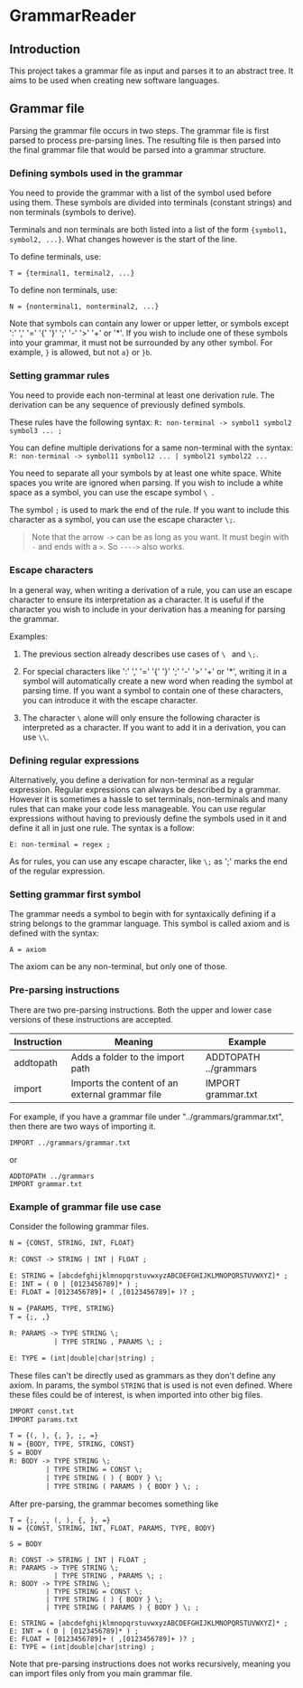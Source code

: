 # GrammarReader

## Introduction
This project takes a grammar file as input and parses it to an abstract tree.
It aims to be used when creating new software languages.

## Grammar file
Parsing the grammar file occurs in two steps. The grammar file is first parsed to process pre-parsing lines.
The resulting file is then parsed into the final grammar file that would be parsed into a grammar structure.

### Defining symbols used in the grammar
You need to provide the grammar with a list of the symbol used before using them.
These symbols are divided into terminals (constant strings) and non terminals (symbols to derive).

Terminals and non terminals are both listed into a list of the form `{symbol1, symbol2, ...}`. What changes however is the start of the line.

To define terminals, use:
```
T = {terminal1, terminal2, ...}
```
To define non terminals, use:
```
N = {nonterminal1, nonterminal2, ...}
```

Note that symbols can contain any lower or upper letter, or symbols except ':' ',' '=' '{' '}' ';' '-' '>' '+' or '*'.
If you wish to include one of these symbols into your grammar, it must not be surrounded by any other symbol. For example, `}` is allowed, but not `a}` or `}b`.

### Setting grammar rules
You need to provide each non-terminal at least one derivation rule. The derivation can be any sequence of previously defined symbols.

These rules have the following syntax:
`R: non-terminal -> symbol1 symbol2 symbol3 ... ;`

You can define multiple derivations for a same non-terminal with the syntax:
`R: non-terminal -> symbol11 symbol12 ... | symbol21 symbol22 ...`

You need to separate all your symbols by at least one white space. White spaces you write are ignored when parsing. 
If you wish to include a white space as a symbol, you can use the escape symbol `\ `.

The symbol `;` is used to mark the end of the rule. If you want to include this character as a symbol, you can use the escape character `\;`.

> Note that the arrow `->` can be as long as you want. It must begin with `-` and ends with a `>`. So `---->` also works.

### Escape characters
In a general way, when writing a derivation of a rule, you can use an escape character to ensure its interpretation as a character.
It is useful if the character you wish to include in your derivation has a meaning for parsing the grammar.

Examples:

1. The previous section already describes use cases of `\ ` and `\;`.

2. For special characters like ':' ',' '=' '{' '}' ';' '-' '>' '+' or '*', writing it in a symbol will automatically create a new word when reading the symbol at parsing time.
If you want a symbol to contain one of these characters, you can introduce it with the escape character.

3. The character `\` alone will only ensure the following character is interpreted as a character. If you want to add it in a derivation, you can use `\\`.

### Defining regular expressions
Alternatively, you define a derivation for non-terminal as a regular expression.
Regular expressions can always be described by a grammar. However it is sometimes a hassle to set terminals, non-terminals and many rules that can make your code less manageable.
You can use regular expressions without having to previously define the symbols used in it and define it all in just one rule. The syntax is a follow:

```
E: non-terminal = regex ;
```

As for rules, you can use any escape character, like `\;` as ';' marks the end of the regular expression.

### Setting grammar first symbol
The grammar needs a symbol to begin with for syntaxically defining if a string belongs to the grammar language. This symbol is called axiom and is defined with the syntax:
```
A = axiom
```
The axiom can be any non-terminal, but only one of those.

### Pre-parsing instructions
There are two pre-parsing instructions. Both the upper and lower case versions of these instructions are accepted.

| Instruction | Meaning | Example |
| --- | --- | --- |
|addtopath|Adds a folder to the import path|ADDTOPATH ../grammars|
|import|Imports the content of an external grammar file|IMPORT grammar.txt|

For example, if you have a grammar file under "../grammars/grammar.txt", then there are two ways of importing it.
```
IMPORT ../grammars/grammar.txt
```
or
```
ADDTOPATH ../grammars
IMPORT grammar.txt
```

### Example of grammar file use case
Consider the following grammar files.

```const.txt
N = {CONST, STRING, INT, FLOAT}

R: CONST -> STRING | INT | FLOAT ;

E: STRING = [abcdefghijklmnopqrstuvwxyzABCDEFGHIJKLMNOPQRSTUVWXYZ]* ;
E: INT = ( 0 | [0123456789]* ) ;
E: FLOAT = [0123456789]+ ( ,[0123456789]+ )? ;
```

```params.txt
N = {PARAMS, TYPE, STRING}
T = {;, ,}

R: PARAMS -> TYPE STRING \;
		   | TYPE STRING , PARAMS \; ;

E: TYPE = (int|double|char|string) ;
```

These files can't be directly used as grammars as they don't define any axiom. In params, the symbol `STRING` that is used is not even defined.
Where these files could be of interest, is when imported into other big files.

```body.txt
IMPORT const.txt
IMPORT params.txt

T = {(, ), {, }, ;, =}
N = {BODY, TYPE, STRING, CONST}
S = BODY
R: BODY -> TYPE STRING \;
		 | TYPE STRING = CONST \;
		 | TYPE STRING ( ) { BODY } \;
		 | TYPE STRING ( PARAMS ) { BODY } \; ;
```

After pre-parsing, the grammar becomes something like
```
T = {;, ,, (, ), {, }, =}
N = {CONST, STRING, INT, FLOAT, PARAMS, TYPE, BODY}

S = BODY

R: CONST -> STRING | INT | FLOAT ;
R: PARAMS -> TYPE STRING \;
		   | TYPE STRING , PARAMS \; ;
R: BODY -> TYPE STRING \;
		 | TYPE STRING = CONST \;
		 | TYPE STRING ( ) { BODY } \;
		 | TYPE STRING ( PARAMS ) { BODY } \; ;

E: STRING = [abcdefghijklmnopqrstuvwxyzABCDEFGHIJKLMNOPQRSTUVWXYZ]* ;
E: INT = ( 0 | [0123456789]* ) ;
E: FLOAT = [0123456789]+ ( ,[0123456789]+ )? ;
E: TYPE = (int|double|char|string) ;
```

Note that pre-parsing instructions does not works recursively, meaning you can import files only from you main grammar file.



